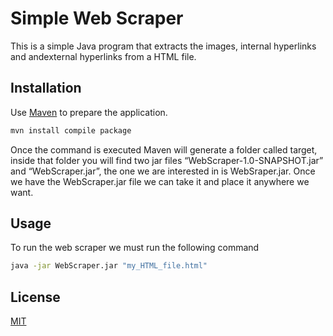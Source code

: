 # Simple Web Scraper

This is a simple Java program that extracts the images, internal hyperlinks and andexternal hyperlinks from a HTML file.

## Installation

Use [Maven](https://maven.apache.org/) to prepare the application.

```bash
mvn install compile package
```
Once the command is executed Maven
will generate a folder called target, inside that folder you will find two jar files “WebScraper-1.0-SNAPSHOT.jar” and “WebScraper.jar”, the one we are interested in is WebSraper.jar. Once we have the WebScraper.jar file we can take it and place it anywhere we want.

## Usage

To run the web scraper we must run the following command

```bash
java -jar WebScraper.jar "my_HTML_file.html"
```

## License
[MIT](https://choosealicense.com/licenses/mit/)